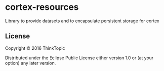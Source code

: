 # cortex-resources

Library to provide datasets and to encapsulate persistent storage for cortex

## License

Copyright © 2016 ThinkTopic

Distributed under the Eclipse Public License either version 1.0 or (at
your option) any later version.
